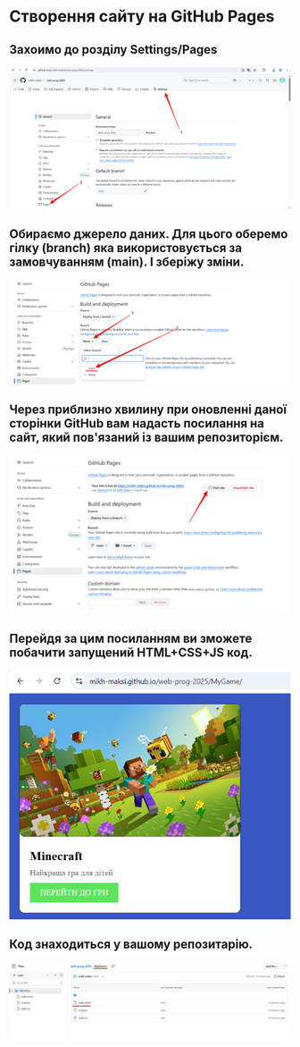 # Створення сайту на GitHub Pages
## Захоимо до розділу Settings/Pages  
<img src = "img/pages01.png">  

## Обираємо джерело даних. Для цього оберемо гілку (branch) яка використовується за замовчуванням (main). І зберіжу зміни.
<img src = "img/pages02.png">  

## Через приблизно хвилину при оновленні даної сторінки GitHub вам надасть посилання на сайт, який пов'язаний із вашим репозиторієм.  
<img src = "img/pages03.png">  

## Перейдя за цим посиланням ви зможете побачити запущений HTML+CSS+JS код.  
<img src = "img/pages04.png">  

## Код знаходиться у вашому репозитарію.  
<img src = "img/pages05.png">  
